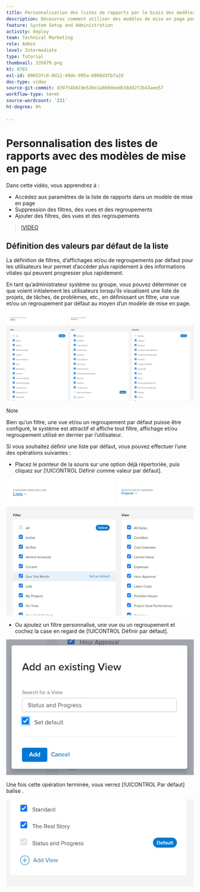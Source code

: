 ```yaml
---
title: Personnalisation des listes de rapports par le biais des modèles de mise en page
description: Découvrez comment utiliser des modèles de mise en page pour ajouter et supprimer des filtres, des vues et des groupes des listes de rapports.
feature: System Setup and Administration
activity: deploy
team: Technical Marketing
role: Admin
level: Intermediate
type: Tutorial
thumbnail: 335079.png
kt: 8765
exl-id: 00653fc8-0d12-49de-995a-6068d3fb7a2d
doc-type: video
source-git-commit: d39754b619e526e1a869deedb38dd2f2b43aee57
workflow-type: tm+mt
source-wordcount: '221'
ht-degree: 0%

---
```


# Personnalisation des listes de rapports avec des modèles de mise en page

Dans cette vidéo, vous apprendrez à :

* Accédez aux paramètres de la liste de rapports dans un modèle de mise en page
* Suppression des filtres, des vues et des regroupements
* Ajouter des filtres, des vues et des regroupements

>[!VIDEO](https://video.tv.adobe.com/v/335079/?quality=12)

## Définition des valeurs par défaut de la liste

La définition de filtres, d’affichages et/ou de regroupements par défaut pour les utilisateurs leur permet d’accéder plus rapidement à des informations vitales qui peuvent progresser plus rapidement.

En tant qu’administrateur système ou groupe, vous pouvez déterminer ce que voient initialement les utilisateurs lorsqu’ils visualisent une liste de projets, de tâches, de problèmes, etc., en définissant un filtre, une vue et/ou un regroupement par défaut au moyen d’un modèle de mise en page.

![Modèle de mise en page [!UICONTROL Listes] window](assets/admin-fund-layout-template-default-lists-1-1.JPG)

>[!NOTE]
>
>Bien qu’un filtre, une vue et/ou un regroupement par défaut puisse être configuré, le système est attractif et affiche tout filtre, affichage et/ou regroupement utilisé en dernier par l’utilisateur.


Si vous souhaitez définir une liste par défaut, vous pouvez effectuer l’une des opérations suivantes :

* Placez le pointeur de la souris sur une option déjà répertoriée, puis cliquez sur [!UICONTROL Définir comme valeur par défaut].

![Modèle de mise en page [!UICONTROL Listes] fenêtre avec [!UICONTROL Définir comme valeur par défaut] visible](assets/admin-fund-layout-template-default-lists-1-2.JPG)

* Ou ajoutez un filtre personnalisé, une vue ou un regroupement et cochez la case en regard de [!UICONTROL Définir par défaut].

![[!UICONTROL Ajouter une vue existante] window](assets/admin-fund-layout-template-default-lists-1-3.JPG)

Une fois cette opération terminée, vous verrez [!UICONTROL Par défaut] balise .

![[!UICONTROL Par défaut] balise en regard de l’option de liste](assets/admin-fund-layout-template-default-lists-1-4.JPG)
